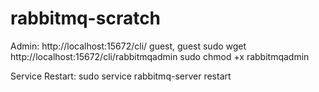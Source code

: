 # rabbitmq-scratch

Admin:
    http://localhost:15672/cli/
    guest, guest
    sudo wget http://localhost:15672/cli/rabbitmqadmin
    sudo chmod +x rabbitmqadmin

Service Restart:
    sudo service rabbitmq-server restart